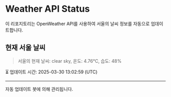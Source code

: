 
# Weather API Status

이 리포지토리는 OpenWeather API를 사용하여 서울의 날씨 정보를 자동으로 업데이트합니다.

## 현재 서울 날씨
> 서울의 현재 날씨: clear sky, 온도: 4.76°C, 습도: 48%

⏳ 업데이트 시간: 2025-03-30 13:02:59 (UTC)

---
자동 업데이트 봇에 의해 관리됩니다.
